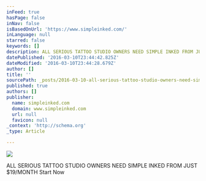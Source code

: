 ```yaml
---
inFeed: true
hasPage: false
inNav: false
isBasedOnUrl: 'https://www.simpleinked.com/'
inLanguage: null
starred: false
keywords: []
description: ALL SERIOUS TATTOO STUDIO OWNERS NEED SIMPLE INKED FROM JUST $19/MONTH Start Now
datePublished: '2016-03-10T23:44:42.825Z'
dateModified: '2016-03-10T23:44:28.679Z'
author: []
title: ''
sourcePath: _posts/2016-03-10-all-serious-tattoo-studio-owners-need-simple-inked-from-just.md
published: true
authors: []
publisher:
  name: simpleinked.com
  domain: www.simpleinked.com
  url: null
  favicon: null
_context: 'http://schema.org'
_type: Article

---
```

![](https://the-grid-user-content.s3-us-west-2.amazonaws.com/906a06e2-9f70-48fd-94e3-33f3f63ab76c.jpg)

ALL SERIOUS TATTOO STUDIO OWNERS NEED SIMPLE INKED FROM JUST $19/MONTH Start Now